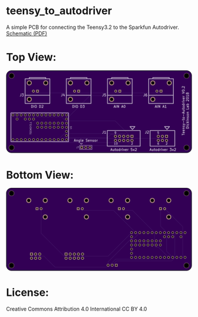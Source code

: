 # teensy_to_autodriver
A simple PCB for connecting the Teensy3.2 to the Sparkfun Autodriver.  [Schematic (PDF)](teensy_to_autodriver.pdf)

# Top View: 
![top_view](images/teensy_to_autodriver_top.png)

# Bottom View:
![bot_view](images/teensy_to_autodriver_bot.png)

# License: 
Creative Commons Attribution 4.0 International CC BY 4.0
